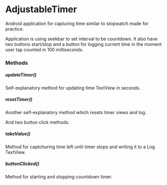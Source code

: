 # AdjustableTimer
Android application for capturing time similar to stopwatch made for practice.

Application is using seekbar to set interval to be countdown. It also have two buttons start/stop and a button for logging current time in the moment user tap counted in 100 milliseconds.

### Methods
##### updateTimer()
Self-explanatory method for updating time TextView in seconds.

##### resetTimer()
Another self-explanatory method which resets timer views and log.

And two button click methods.

##### takeValue()
Method for captchuring time left until timer stops and writing it to a Log TextView.

##### buttonClicked()
Method for starting and stopping countdown timer.
